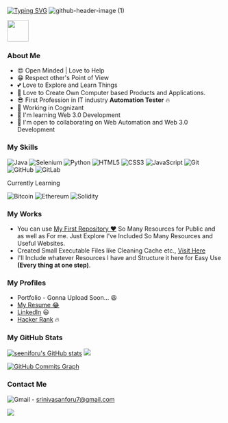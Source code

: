 

[![Typing SVG](https://readme-typing-svg.herokuapp.com?color=%234507F7&size=32&lines=Hi+I'm+Srinivasan)](https://git.io/typing-svg) 
![github-header-image (1)](https://user-images.githubusercontent.com/91478125/168420092-0d7dad09-8fe5-4e7a-bde4-1df17458288d.png)

<img src = "https://raw.githubusercontent.com/MartinHeinz/MartinHeinz/master/wave.gif" width = 50px> </h1>

### About Me

* 😍 Open Minded | Love to Help
* 😁 Respect other's Point of View
* 💕 Love to Explore and Learn Things
* 🎉 Love to Create Own Computer based Products and Applications.
* 😎 First Profession in IT industry **Automation Tester** 🔥
* 🤞 Working in Cognizant 
* 🧠  I'm learning Web 3.0 Development
* 🤝  I'm open to collaborating on Web Automation and Web 3.0 Development

### My Skills

![Java](https://img.shields.io/badge/java-%23ED8B00.svg?style=for-the-badge&logo=java&logoColor=white) ![Selenium](https://img.shields.io/badge/-selenium-%43B02A?style=for-the-badge&logo=selenium&logoColor=white) ![Python](https://img.shields.io/badge/python-3670A0?style=for-the-badge&logo=python&logoColor=ffdd54) ![HTML5](https://img.shields.io/badge/html5-%23E34F26.svg?style=for-the-badge&logo=html5&logoColor=white) ![CSS3](https://img.shields.io/badge/css3-%231572B6.svg?style=for-the-badge&logo=css3&logoColor=white) ![JavaScript](https://img.shields.io/badge/javascript-%23323330.svg?style=for-the-badge&logo=javascript&logoColor=%23F7DF1E)
![Git](https://img.shields.io/badge/git-%23F05033.svg?style=for-the-badge&logo=git&logoColor=white) ![GitHub](https://img.shields.io/badge/github-%23121011.svg?style=for-the-badge&logo=github&logoColor=white) ![GitLab](https://img.shields.io/badge/gitlab-%23181717.svg?style=for-the-badge&logo=gitlab&logoColor=white)   

Currently Learning 

![Bitcoin](https://img.shields.io/badge/Bitcoin-000?style=for-the-badge&logo=bitcoin&logoColor=white) ![Ethereum](https://img.shields.io/badge/Ethereum-3C3C3D?style=for-the-badge&logo=Ethereum&logoColor=white) ![Solidity](https://img.shields.io/badge/Solidity-%23363636.svg?style=for-the-badge&logo=solidity&logoColor=white)

### My Works

- You can use [My First Repository ❤️](https://github.com/seeniforu/Useful_Repository.git) So Many Resources for Public and as well as For me. Just Explore I've Included So Many Resources and Useful Websites. 
- Created Small Executable Files like Cleaning Cache etc., [Visit Here](https://github.com/seeniforu/Own-Small-Applicatons)
- I'll Include whatever Resources I have and Structure it here for Easy Use **(Every thing at one step)**.

### My Profiles

- Portfolio - Gonna Upload Soon... 😆 
- [My Resume 😂](https://drive.google.com/file/d/1XyHPv2Kxmu14ziFFuae1qh9P9w92WLRA/view?usp=sharing)
- [LinkedIn](https://in.linkedin.com/in/srinivasan-karthikeyan-b17b3221a) 😃
- [Hacker Rank](https://www.hackerrank.com/srinivasanforu7) 🔥

### My GitHub Stats

<a href="http://www.github.com/seeniforu"><img src="https://github-readme-stats.vercel.app/api?username=seeniforu&show_icons=true&hide=&count_private=true&title_color=0891b2&text_color=ffffff&icon_color=0891b2&bg_color=1c1917&hide_border=true&show_icons=true" alt="seeniforu's GitHub stats" /></a>  <a href="http://www.github.com/seeniforu"><img src="https://github-readme-streak-stats.herokuapp.com/?user=seeniforu&stroke=ffffff&background=1c1917&ring=0891b2&fire=0891b2&currStreakNum=ffffff&currStreakLabel=0891b2&sideNums=ffffff&sideLabels=ffffff&dates=ffffff&hide_border=true" /></a>

<a href="http://www.github.com/seeniforu"><img src="https://activity-graph.herokuapp.com/graph?username=seeniforu&bg_color=1c1917&color=ffffff&line=0891b2&point=ffffff&area_color=1c1917&area=true&hide_border=true&custom_title=GitHub%20Commits%20Graph" alt="GitHub Commits Graph" /></a>



### Contact Me

![Gmail](https://img.shields.io/badge/Gmail-D14836?style=for-the-badge&logo=gmail&logoColor=white) - srinivasanforu7@gmail.com


<p align="left">
<img src="https://readme-typing-svg.herokuapp.com?color=%230236F7&size=28&lines=Thank+You.."></img>
</p>
